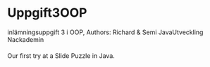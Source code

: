 # Uppgift3OOP
inlämningsuppgift 3 i OOP, Authors: Richard & Semi
JavaUtveckling Nackademin

####
Our first try at a Slide Puzzle in Java. 
